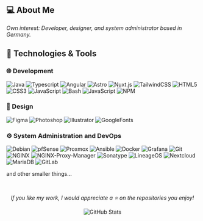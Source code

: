 ## 💻 About Me
*Own interest: Developer, designer, and system administrator based in Germany.*

## 🌊 Technologies & Tools
### 🌐 Development
![Java](https://img.shields.io/badge/Java-1B1F23?style=for-the-badge&logo=IntelliJ-IDEA&logoColor=58A6FF)
![Typescript](https://img.shields.io/badge/Typescript-1B1F23?style=for-the-badge&logo=Typescript&logoColor=58A6FF)
![Angular](https://img.shields.io/badge/angular-1B1F23?style=for-the-badge&logo=angular&logoColor=58A6FF)
![Astro](https://img.shields.io/badge/astro-1B1F23?style=for-the-badge&logo=astro&logoColor=58A6FF)
![Nuxt.js](https://img.shields.io/badge/Nuxt.js-1B1F23?style=for-the-badge&logo=nuxt.js&logoColor=58A6FF)
![TailwindCSS](https://img.shields.io/badge/Tailwind_CSS-1B1F23?style=for-the-badge&logo=tailwind-css&logoColor=58A6FF)
![HTML5](https://img.shields.io/badge/HTML5-1B1F23?style=for-the-badge&logo=html5&logoColor=58A6FF)
![CSS3](https://img.shields.io/badge/CSS3-1B1F23?style=for-the-badge&logo=css3&logoColor=58A6FF)
![JavaScript](https://img.shields.io/badge/JavaScript-1B1F23?style=for-the-badge&logo=javascript&logoColor=58A6FF)
![Bash](https://img.shields.io/badge/Bash-1B1F23?style=for-the-badge&logo=linux&logoColor=58A6FF)
![JavaScript](https://img.shields.io/badge/JavaScript-1B1F23?style=for-the-badge&logo=javascript&logoColor=58A6FF)
![NPM](https://img.shields.io/badge/NPM-1B1F23?style=for-the-badge&logo=NPM&logoColor=58A6FF)

### 👀 Design
![Figma](https://img.shields.io/badge/Figma-1B1F23?style=for-the-badge&logo=Figma&logoColor=58A6FF)
![Photoshop](https://img.shields.io/badge/Photoshop-1B1F23?style=for-the-badge&logo=Adobe-Photoshop&logoColor=58A6FF)
![Illustrator](https://img.shields.io/badge/Illustrator-1B1F23?style=for-the-badge&logo=Adobe-Illustrator&logoColor=58A6FF)
![GoogleFonts](https://img.shields.io/badge/GoogleFonts-1B1F23?style=for-the-badge&logo=Google-Fonts&logoColor=58A6FF)

### ⚙️ System Administration and DevOps
![Debian](https://img.shields.io/badge/Debian-1B1F23?style=for-the-badge&logo=debian&logoColor=58A6FF)
![pfSense](https://img.shields.io/badge/pfSense-1B1F23?style=for-the-badge&logoColor=58A6FF&logo=fireship)
![Proxmox](https://img.shields.io/badge/Proxmox-1B1F23?style=for-the-badge&logo=proxmox&logoColor=58A6FF)
![Ansible](https://img.shields.io/badge/Ansible-1B1F23?style=for-the-badge&logo=ansible&logoColor=58A6FF)
![Docker](https://img.shields.io/badge/Docker-1B1F23?style=for-the-badge&logo=docker&logoColor=58A6FF)
![Grafana](https://img.shields.io/badge/Grafana-1B1F23?style=for-the-badge&logo=grafana&logoColor=58A6FF)
![Git](https://img.shields.io/badge/GIT-1B1F23?style=for-the-badge&logo=Git&logoColor=58A6FF)
![NGINX](https://img.shields.io/badge/NGINX-1B1F23?style=for-the-badge&logo=nginx&logoColor=58A6FF)
![NGINX-Proxy-Manager](https://img.shields.io/badge/REVPROXY-1B1F23?style=for-the-badge&logo=Nginx-Proxy-Manager&logoColor=58A6FF)
![Sonatype](https://img.shields.io/badge/Sonatype-1B1F23?style=for-the-badge&logo=sonatype&logoColor=58A6FF)
![LineageOS](https://img.shields.io/badge/LineageOS-1B1F23?style=for-the-badge&logo=lineageos&logoColor=58A6FF)
![Nextcloud](https://img.shields.io/badge/Nextcloud-1B1F23?style=for-the-badge&logo=nextcloud&logoColor=58A6FF)
![MariaDB](https://img.shields.io/badge/MariaDB-1B1F23?style=for-the-badge&logo=MariaDB&logoColor=58A6FF)
![GitLab](https://img.shields.io/badge/GitLab-1B1F23?style=for-the-badge&logo=GitLab&logoColor=58A6FF)
<p>and other smaller things...</p>

<br/>

<div align="center">

*If you like my work, I would appreciate a ⭐ on the repositories you enjoy!*

  <img src="https://github-readme-stats.vercel.app/api?username=L50N&include_all_commits=true&count_private=true&show_icons=true&line_height=20&title_color=58A6FF&icon_color=58A6FF&text_color=58A6FF&bg_color=0D1117" alt="GitHub Stats"/>

</div>
